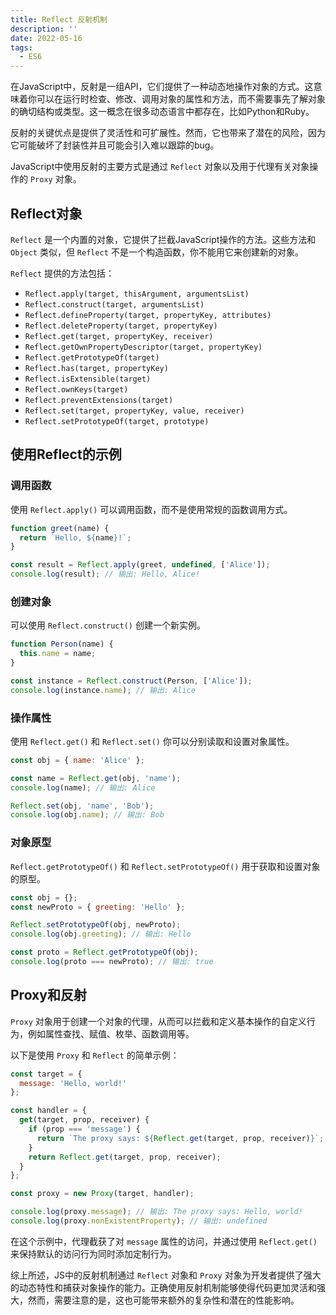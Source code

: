 ```yaml
---
title: Reflect 反射机制
description: ''
date: 2022-05-16
tags:
  - ES6
---
```


在JavaScript中，反射是一组API，它们提供了一种动态地操作对象的方式。这意味着你可以在运行时检查、修改、调用对象的属性和方法，而不需要事先了解对象的确切结构或类型。这一概念在很多动态语言中都存在，比如Python和Ruby。

反射的关键优点是提供了灵活性和可扩展性。然而，它也带来了潜在的风险，因为它可能破坏了封装性并且可能会引入难以跟踪的bug。

JavaScript中使用反射的主要方式是通过 `Reflect` 对象以及用于代理有关对象操作的 `Proxy` 对象。

## Reflect对象

`Reflect` 是一个内置的对象，它提供了拦截JavaScript操作的方法。这些方法和 `Object` 类似，但 `Reflect` 不是一个构造函数，你不能用它来创建新的对象。

`Reflect` 提供的方法包括：

- `Reflect.apply(target, thisArgument, argumentsList)`
- `Reflect.construct(target, argumentsList)`
- `Reflect.defineProperty(target, propertyKey, attributes)`
- `Reflect.deleteProperty(target, propertyKey)`
- `Reflect.get(target, propertyKey, receiver)`
- `Reflect.getOwnPropertyDescriptor(target, propertyKey)`
- `Reflect.getPrototypeOf(target)`
- `Reflect.has(target, propertyKey)`
- `Reflect.isExtensible(target)`
- `Reflect.ownKeys(target)`
- `Reflect.preventExtensions(target)`
- `Reflect.set(target, propertyKey, value, receiver)`
- `Reflect.setPrototypeOf(target, prototype)`

## 使用Reflect的示例

### 调用函数

使用 `Reflect.apply()` 可以调用函数，而不是使用常规的函数调用方式。

```js
function greet(name) {
  return `Hello, ${name}!`;
}

const result = Reflect.apply(greet, undefined, ['Alice']);
console.log(result); // 输出: Hello, Alice!
```

### 创建对象

可以使用 `Reflect.construct()` 创建一个新实例。

```js
function Person(name) {
  this.name = name;
}

const instance = Reflect.construct(Person, ['Alice']);
console.log(instance.name); // 输出: Alice
```

### 操作属性

使用 `Reflect.get()` 和 `Reflect.set()` 你可以分别读取和设置对象属性。

```js
const obj = { name: 'Alice' };

const name = Reflect.get(obj, 'name');
console.log(name); // 输出: Alice

Reflect.set(obj, 'name', 'Bob');
console.log(obj.name); // 输出: Bob
```

### 对象原型

`Reflect.getPrototypeOf()` 和 `Reflect.setPrototypeOf()` 用于获取和设置对象的原型。

```js
const obj = {};
const newProto = { greeting: 'Hello' };

Reflect.setPrototypeOf(obj, newProto);
console.log(obj.greeting); // 输出: Hello

const proto = Reflect.getPrototypeOf(obj);
console.log(proto === newProto); // 输出: true
```

## Proxy和反射

`Proxy` 对象用于创建一个对象的代理，从而可以拦截和定义基本操作的自定义行为，例如属性查找、赋值、枚举、函数调用等。

以下是使用 `Proxy` 和 `Reflect` 的简单示例：

```js
const target = {
  message: 'Hello, world!'
};

const handler = {
  get(target, prop, receiver) {
    if (prop === 'message') {
      return `The proxy says: ${Reflect.get(target, prop, receiver)}`;
    }
    return Reflect.get(target, prop, receiver);
  }
};

const proxy = new Proxy(target, handler);

console.log(proxy.message); // 输出: The proxy says: Hello, world!
console.log(proxy.nonExistentProperty); // 输出: undefined
```

在这个示例中，代理截获了对 `message` 属性的访问，并通过使用 `Reflect.get()` 来保持默认的访问行为同时添加定制行为。

综上所述，JS中的反射机制通过 `Reflect` 对象和 `Proxy` 对象为开发者提供了强大的动态特性和捕获对象操作的能力。正确使用反射机制能够使得代码更加灵活和强大，然而，需要注意的是，这也可能带来额外的复杂性和潜在的性能影响。